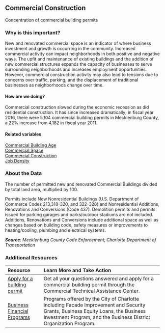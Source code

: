 ## Commercial Construction
Concentration of commercial building permits

### Why is this important?
New and renovated commercial space is an indicator of where business investment and growth is occurring in the community. Increased commercial activity can impact neighborhoods in both positive and negative ways. The upfit and maintenance of existing buildings and the addition of new commercial structures expands the capacity of businesses to serve surrounding neighborhoods and increases employment opportunities. However, commercial construction activity may also lead to tensions due to concerns over traffic, parking, and the displacement of traditional businesses as neighborhoods change over time. 

#### How are we doing?
Commercial construction slowed during the economic recession as did residential construction. It has since increased dramatically; in fiscal year 2016, there were 5,104 commercial building permits in Mecklenburg County, a 22% increase from 4,182 in fiscal year 2011. 

#### Related variables
<a href="javascript:void(0)" onclick="model.metricId = 'm42'">Commercial Building Age</a>  
<a href="javascript:void(0)" onclick="model.metricId = 'm41'">Commercial Space</a>  
<a href="javascript:void(0)" onclick="model.metricId = 'm19'">Commercial Construction</a>  
<a href="javascript:void(0)" onclick="model.metricId = 'm75'">Job Density</a>  

### About the Data
The number of permitted new and renovated Commercial Buildings divided by total land area, multiplied by 100. 

Permits include New Nonresidential Buildings (U.S. Department of Commerce Codes 213,318-320, and 322-328) and Nonresidential Additions, Renovations and Conversions (Code 437). Demolition permits and permits issued for parking garages and parks/outdoor stadiums are not included. Additions, Renovations and Conversions include additional space as well as changes based on building code, safety measures or improvements to heating/cooling, plumbing and electrical systems.

_**Source**: Mecklenburg County Code Enforcement; Charlotte Department of Transportation_

### Additional Resources
| Resource | Learn More and Take Action | 
|:--- | :--- |
|[Apply for a building permit](https://www.mecknc.gov/luesa/codeenforcement/planreview/commercialbuilding/pages/ctac.aspx) | Get all your questions answered and apply for a commercial building permit through the Commercial Technical Assistance Center.
|[Business Financial Programs](http://charlottenc.gov/ED/Development/Pages/default.aspx)|Programs offered by the City of Charlotte including Facade Improvement and Security Grants, Business Equity Loans, the Business Investment Program, and the Business District Organization Program. 